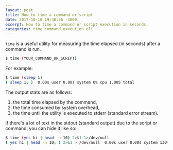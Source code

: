 ```yaml
---
layout: post
title: How to time a command or script
date: 2017-10-10 19:38:56 -4000
excerpt: How to time a command or script execution in seconds.
categories: time command execution cli
---
```


`time` is a useful utility for measuring the time elapsed (in seconds) after a command is run.

```sh
$ time (YOUR_COMMAND_OR_SCRIPT)
```

For example:

```sh
$ time (sleep 1)
( sleep 1; )  0.00s user 0.00s system 0% cpu 1.005 total
```

The output stats are as follows:
1. the total time elapsed by the command,
2. the time consumed by system overhead,
3. the time until the utility is executed to stderr (standard error stream).

If there's a lot of text in the stdout (standard output) due to the script or command, you can hide it like so:

```sh
$ time (yes hi | head -n 10) 2>&1 1>/dev/null
( yes hi | head -n 10; ) 2>&1 > /dev/null  0.00s user 0.00s system 130% cpu 0.005 total
```
